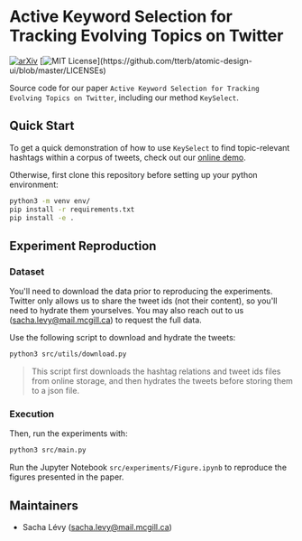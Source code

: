 # Active Keyword Selection for Tracking Evolving Topics on Twitter

[![arXiv](https://img.shields.io/badge/arXiv-2209.11135-b31b1b)](https://arxiv.org/abs/2209.11135)
[![MIT License](https://img.shields.io/apm/l/atomic-design-ui.svg?)](https://github.com/tterb/atomic-design-ui/blob/master/LICENSEs)

Source code for our paper `Active Keyword Selection for Tracking Evolving Topics on Twitter`, including our method `KeySelect`.

## Quick Start

To get a quick demonstration of how to use `KeySelect` to find topic-relevant hashtags within a corpus of tweets, check out our [online demo](https://github.com/sachalevy/diskeyword).

Otherwise, first clone this repository before setting up your python environment:
```bash
python3 -m venv env/
pip install -r requirements.txt
pip install -e .
```

## Experiment Reproduction

### Dataset

You'll need to download the data prior to reproducing the experiments. Twitter only allows us to share the tweet ids (not their content), so you'll need to hydrate them yourselves. You may also reach out to us (sacha.levy@mail.mcgill.ca) to request the full data.

Use the following script to download and hydrate the tweets:
```bash
python3 src/utils/download.py
```
> This script first downloads the hashtag relations and tweet ids files from online storage, and then hydrates the tweets before storing them to a json file.


### Execution

Then, run the experiments with:
```bash
python3 src/main.py
```

Run the Jupyter Notebook `src/experiments/Figure.ipynb` to reproduce the figures presented in the paper.


## Maintainers

- Sacha Lévy (sacha.levy@mail.mcgill.ca)
